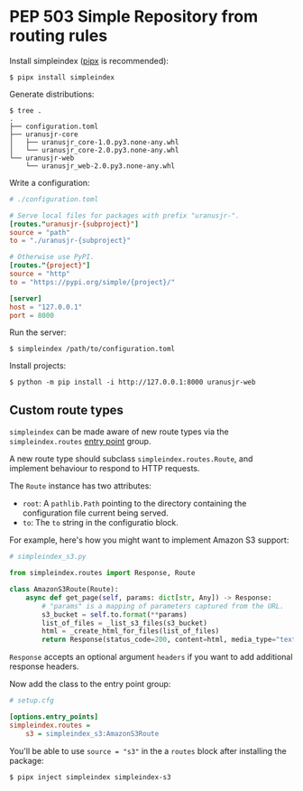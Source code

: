 # PEP 503 Simple Repository from routing rules

Install simpleindex ([pipx](https://pipxproject.github.io/pipx/) is recommended):

```
$ pipx install simpleindex
```

Generate distributions:

```
$ tree .
.
├── configuration.toml
├── uranusjr-core
│   ├── uranusjr_core-1.0.py3.none-any.whl
│   └── uranusjr_core-2.0.py3.none-any.whl
└── uranusjr-web
    └── uranusjr_web-2.0.py3.none-any.whl
```

Write a configuration:

```toml
# ./configuration.toml

# Serve local files for packages with prefix "uranusjr-".
[routes."uranusjr-{subproject}"]
source = "path"
to = "./uranusjr-{subproject}"

# Otherwise use PyPI.
[routes."{project}"]
source = "http"
to = "https://pypi.org/simple/{project}/"

[server]
host = "127.0.0.1"
port = 8000
```

Run the server:

```
$ simpleindex /path/to/configuration.toml
```

Install projects:

```
$ python -m pip install -i http://127.0.0.1:8000 uranusjr-web
```

## Custom route types

`simpleindex` can be made aware of new route types via the `simpleindex.routes` [entry point] group.

[entry point]: https://setuptools.readthedocs.io/en/latest/userguide/entry_point.html#advertising-behavior

A new route type should subclass `simpleindex.routes.Route`, and implement behaviour to respond to HTTP requests.

The `Route` instance has two attributes:

* `root`: A `pathlib.Path` pointing to the directory containing the configuration file current being served.
* `to`: The `to` string in the configuratio block.

For example, here's how you might want to implement Amazon S3 support:

```python
# simpleindex_s3.py

from simpleindex.routes import Response, Route

class AmazonS3Route(Route):
    async def get_page(self, params: dict[str, Any]) -> Response:
        # "params" is a mapping of parameters captured from the URL.
        s3_bucket = self.to.format(**params)
        list_of_files = _list_s3_files(s3_bucket)
        html = _create_html_for_files(list_of_files)
        return Response(status_code=200, content=html, media_type="text/html")
```

`Response` accepts an optional argument `headers` if you want to add additional response headers.

Now add the class to the entry point group:

```ini
# setup.cfg

[options.entry_points]
simpleindex.routes =
    s3 = simpleindex_s3:AmazonS3Route
```

You'll be able to use `source = "s3"` in the a `routes` block after installing the package:

```
$ pipx inject simpleindex simpleindex-s3
```
